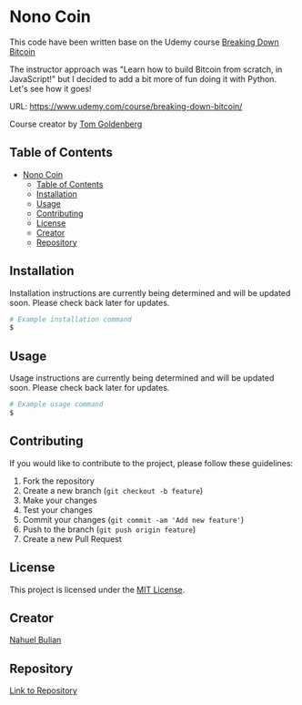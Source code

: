 # Nono Coin

This code have been written base on the Udemy course [Breaking Down Bitcoin](https://www.udemy.com/course/breaking-down-bitcoin/)

The instructor approach was "Learn how to build Bitcoin from scratch, in JavaScript!" but I decided to add a bit more of fun doing it with Python. Let's see how it goes!

URL: https://www.udemy.com/course/breaking-down-bitcoin/

Course creator by [Tom Goldenberg](https://www.udemy.com/course/breaking-down-bitcoin/?couponCode=ST2MT43024#instructor-1)

## Table of Contents

- [Nono Coin](#nono-coin)
  - [Table of Contents](#table-of-contents)
  - [Installation](#installation)
  - [Usage](#usage)
  - [Contributing](#contributing)
  - [License](#license)
  - [Creator](#creator)
  - [Repository](#repository)

## Installation

Installation instructions are currently being determined and will be updated soon. Please check back later for updates.


```bash
# Example installation command
$ 
```

## Usage

Usage instructions are currently being determined and will be updated soon. Please check back later for updates.

```bash
# Example usage command
$ 
```

## Contributing

If you would like to contribute to the project, please follow these guidelines:

1. Fork the repository
2. Create a new branch (`git checkout -b feature`)
3. Make your changes
4. Test your changes
5. Commit your changes (`git commit -am 'Add new feature'`)
6. Push to the branch (`git push origin feature`)
7. Create a new Pull Request

## License

This project is licensed under the [MIT License](LICENSE.md).

## Creator

[Nahuel Bulian](https://github.com/nbulian)

## Repository

[Link to Repository](https://github.com/nbulian/nono-coin)
